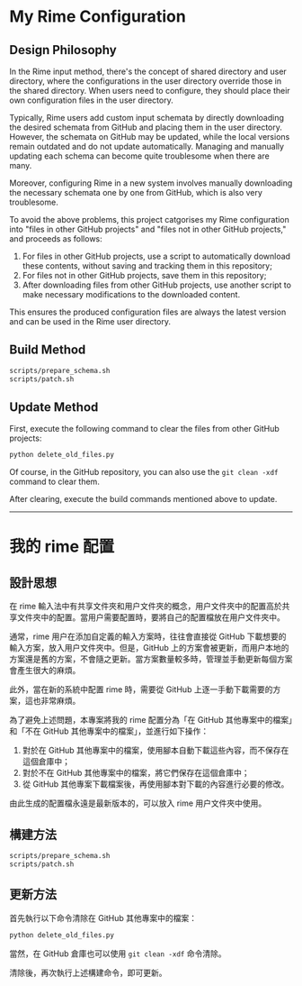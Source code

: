 # My Rime Configuration

## Design Philosophy

In the Rime input method, there's the concept of shared directory and user directory, where the configurations in the user directory override those in the shared directory. When users need to configure, they should place their own configuration files in the user directory.

Typically, Rime users add custom input schemata by directly downloading the desired schemata from GitHub and placing them in the user directory. However, the schemata on GitHub may be updated, while the local versions remain outdated and do not update automatically. Managing and manually updating each schema can become quite troublesome when there are many.

Moreover, configuring Rime in a new system involves manually downloading the necessary schemata one by one from GitHub, which is also very troublesome.

To avoid the above problems, this project catgorises my Rime configuration into "files in other GitHub projects" and "files not in other GitHub projects," and proceeds as follows:

1. For files in other GitHub projects, use a script to automatically download these contents, without saving and tracking them in this repository;
2. For files not in other GitHub projects, save them in this repository;
3. After downloading files from other GitHub projects, use another script to make necessary modifications to the downloaded content.

This ensures the produced configuration files are always the latest version and can be used in the Rime user directory.

## Build Method

```sh
scripts/prepare_schema.sh
scripts/patch.sh
```

## Update Method

First, execute the following command to clear the files from other GitHub projects:

```sh
python delete_old_files.py
```

Of course, in the GitHub repository, you can also use the `git clean -xdf` command to clear them.

After clearing, execute the build commands mentioned above to update.

---

# 我的 rime 配置

## 設計思想

在 rime 輸入法中有共享文件夾和用户文件夾的概念，用户文件夾中的配置高於共享文件夾中的配置。當用户需要配置時，要將自己的配置檔放在用户文件夾中。

通常，rime 用户在添加自定義的輸入方案時，往往會直接從 GitHub 下載想要的輸入方案，放入用户文件夾中。但是，GitHub 上的方案會被更新，而用户本地的方案還是舊的方案，不會隨之更新。當方案數量較多時，管理並手動更新每個方案會產生很大的麻煩。

此外，當在新的系統中配置 rime 時，需要從 GitHub 上逐一手動下載需要的方案，這也非常麻煩。

為了避免上述問題，本專案將我的 rime 配置分為「在 GitHub 其他專案中的檔案」和「不在 GitHub 其他專案中的檔案」，並進行如下操作：

1. 對於在 GitHub 其他專案中的檔案，使用腳本自動下載這些內容，而不保存在這個倉庫中；
1. 對於不在 GitHub 其他專案中的檔案，將它們保存在這個倉庫中；
1. 從 GitHub 其他專案下載檔案後，再使用腳本對下載的內容進行必要的修改。

由此生成的配置檔永遠是最新版本的，可以放入 rime 用户文件夾中使用。

## 構建方法

```sh
scripts/prepare_schema.sh
scripts/patch.sh
```

## 更新方法

首先執行以下命令清除在 GitHub 其他專案中的檔案：

```sh
python delete_old_files.py
```

當然，在 GitHub 倉庫也可以使用 `git clean -xdf` 命令清除。

清除後，再次執行上述構建命令，即可更新。
